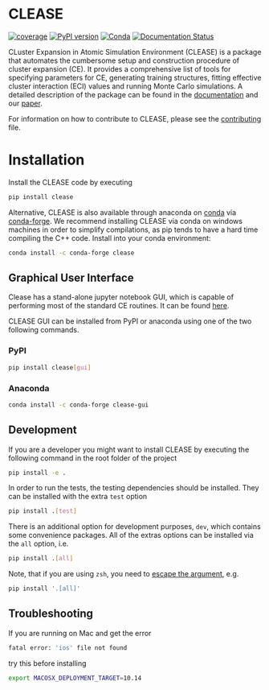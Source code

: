 # CLEASE

[![coverage](https://gitlab.com/computationalmaterials/clease/badges/master/coverage.svg)](https://gitlab.com/computationalmaterials/clease/)
[![PyPI version](https://badge.fury.io/py/clease.svg)](https://badge.fury.io/py/clease)
[![Conda](https://img.shields.io/conda/vn/conda-forge/clease)](https://anaconda.org/conda-forge/clease)
[![Documentation Status](https://readthedocs.org/projects/clease/badge/?version=latest)](https://clease.readthedocs.io/en/latest/?badge=latest)

CLuster Expansion in Atomic Simulation Environment (CLEASE) is a package that automates the cumbersome setup and construction procedure of cluster expansion (CE). It provides a comprehensive list of tools for specifying parameters for CE, generating training structures, fitting effective cluster interaction (ECI) values and running Monte Carlo simulations. A detailed description of the package can be found in the [documentation](https://clease.readthedocs.io/) and our [paper](https://doi.org/10.1088/1361-648X/ab1bbc).

For information on how to contribute to CLEASE, please see the [contributing](CONTRIBUTING.md) file.

# Installation

Install the CLEASE code by executing

```bash
pip install clease
```

Alternative, CLEASE is also available through anaconda on [conda](https://conda.io) via [conda-forge](https://conda-forge.org/).
We recommend installing CLEASE via conda on windows machines in order to simplify compilations, as pip tends to have
a hard time compiling the C++ code. Install into your conda environment:

```sh
conda install -c conda-forge clease
```
## Graphical User Interface

Clease has a stand-alone jupyter notebook GUI, which is capable of performing most
of the standard CE routines. It can be found [here](https://clease-gui.readthedocs.io).

CLEASE GUI can be installed from PyPI or anaconda using one of the two following commands.

### PyPI

```bash
pip install clease[gui]
```

### Anaconda

```bash
conda install -c conda-forge clease-gui
```

## Development

If you are a developer you might want to install CLEASE by executing the following command in the root folder of the project

```bash
pip install -e .
```

In order to run the tests, the testing dependencies should be installed. They can be installed with the extra
`test` option

```bash
pip install .[test]
```

There is an additional option for development purposes, `dev`, which contains some convenience packages.
All of the extras options can be installed via the `all` option,
i.e.

```bash
pip install .[all]
```

Note, that if you are using `zsh`, you need to [escape the argument](https://stackoverflow.com/a/30539963), e.g.

```bash
pip install '.[all]'
```

## Troubleshooting

If you are running on Mac and get the error

```bash
fatal error: 'ios' file not found
```

try this before installing

```bash
export MACOSX_DEPLOYMENT_TARGET=10.14
```
